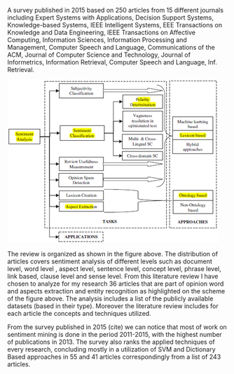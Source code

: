 A survey published in 2015 based on 250 articles from 15 different journals including Expert Systems with Applications, Decision Support Systems, Knowledge-based Systems, IEEE Intelligent Systems, EEE Transactions on Knowledge and Data Engineering, IEEE Transactions on Affective Computing, Information Sciences, Information Processing and Management, Computer Speech and Language, Communications of the ACM, Journal of Computer Science and Technology, Journal of Informetrics, Information Retrieval, Computer Speech and Language, Inf. Retrieval.

![](https://github.com/AntigoniKourou/Thesis/blob/f880391883171639979481aba028b0708feb072d/4842585vmjdqs/Organization_of_LR.png)

The review is organized as shown in the figure above. The distribution of articles covers sentiment analysis of different levels such as document level, word level , aspect level, sentence level, concept level, phrase level, link based, clause level and sense level. From this literature review I have chosen to analyze for my research 36 articles that are part of opinion word and aspects extraction and entity recognition as highlighted on the scheme of the figure above. The analysis includes a list of the publicly available datasets (based in their type). Moreover the literature review includes for each article the concepts and techniques utilized. 

From the survey published in 2015 (cite) we can notice that most of work on sentiment mining is done in the period 2011-2015, with the highest number of publications in 2013. The survey also ranks the applied techniques of every research, concluding mostly in a utilization of SVM and Dictionary Based approaches in 55 and 41 articles correspondingly from a list of 243 articles.